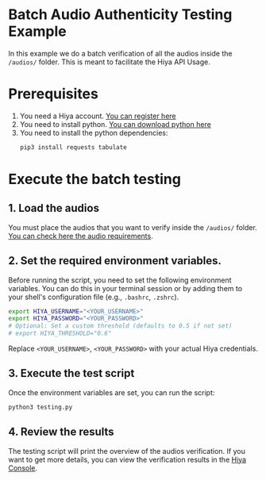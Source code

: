 # Batch Audio Authenticity Testing Example
In this example we do a batch verification of all the audios inside the `/audios/` folder. This is meant to facilitate the Hiya API Usage.

# Prerequisites
1. You need a Hiya account. [You can register here](https://developer.hiya.com/console/audiointel/signup)
2. You need to install python. [You can download python here](https://www.python.org/downloads/)
3. You need to install the python dependencies:
    ```sh
    pip3 install requests tabulate
    ```

# Execute the batch testing
## 1. Load the audios
You must place the audios that you want to verify inside the `/audios/` folder. [You can check here the audio requirements](https://docs.loccus.ai/api-reference/audios/requirements).

## 2. Set the required environment variables.
Before running the script, you need to set the following environment variables. You can do this in your terminal session or by adding them to your shell's configuration file (e.g., `.bashrc`, `.zshrc`).

```sh
export HIYA_USERNAME="<YOUR_USERNAME>"
export HIYA_PASSWORD="<YOUR_PASSWORD>"
# Optional: Set a custom threshold (defaults to 0.5 if not set)
# export HIYA_THRESHOLD="0.6"
```
Replace `<YOUR_USERNAME>`, `<YOUR_PASSWORD>` with your actual Hiya credentials.

## 3. Execute the test script
Once the environment variables are set, you can run the script:
```sh
python3 testing.py
```

## 4. Review the results
The testing script will print the overview of the audios verification. If you want to get more details, you can view the verification results in the [Hiya Console](https://developer.hiya.com/console/audiointel/signin).
